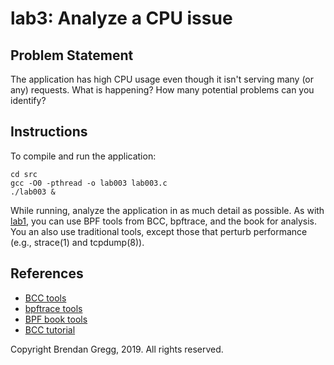 # lab3: Analyze a CPU issue

## Problem Statement

The application has high CPU usage even though it isn't serving many (or any) requests. What is happening? How many potential problems can you identify?

## Instructions

To compile and run the application:

```
cd src
gcc -O0 -pthread -o lab003 lab003.c
./lab003 &
```

While running, analyze the application in as much detail as possible. As with [lab1](lab1.md), you can use BPF tools from BCC, bpftrace, and the book for analysis. You an also use traditional tools, except those that perturb performance (e.g., strace(1) and tcpdump(8)).

## References

- [BCC tools](https://github.com/iovisor/bcc#tools)
- [bpftrace tools](https://github.com/iovisor/bpftrace#tools)
- [BPF book tools](https://github.com/brendangregg/bpf-perf-tools-book#tools)
- [BCC tutorial](https://github.com/iovisor/bcc/blob/master/docs/tutorial.md)

Copyright Brendan Gregg, 2019. All rights reserved.
